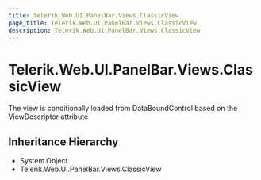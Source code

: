 ```yaml
---
title: Telerik.Web.UI.PanelBar.Views.ClassicView
page_title: Telerik.Web.UI.PanelBar.Views.ClassicView
description: Telerik.Web.UI.PanelBar.Views.ClassicView
---
```


# Telerik.Web.UI.PanelBar.Views.ClassicView

The view is conditionally loaded from DataBoundControl based on the ViewDescriptor attribute

## Inheritance Hierarchy

* System.Object
* Telerik.Web.UI.PanelBar.Views.ClassicView

